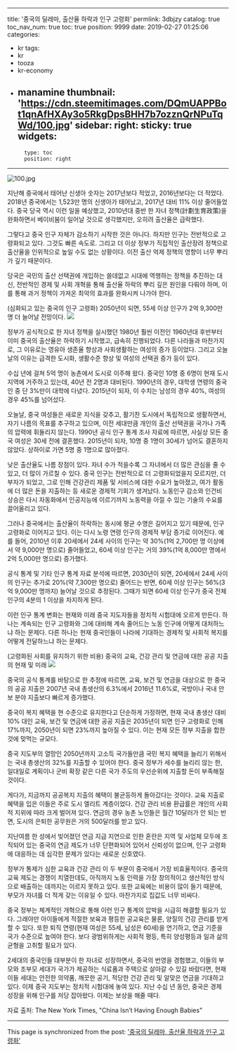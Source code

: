 
---
title: '중국의 딜레마, 출산율 하락과 인구 고령화'
permlink: 3dbjzy
catalog: true
toc_nav_num: true
toc: true
position: 9999
date: 2019-02-27 01:25:06
categories:
- kr
tags:
- kr
- tooza
- kr-economy
- manamine
thumbnail: 'https://cdn.steemitimages.com/DQmUAPPBot1qnAfHXAy3o5RkgDpsBHH7b7ozznQrNPuTqWd/100.jpg'
sidebar:
    right:
        sticky: true
widgets:
    -
        type: toc
        position: right
---


![100.jpg](https://cdn.steemitimages.com/DQmUAPPBot1qnAfHXAy3o5RkgDpsBHH7b7ozznQrNPuTqWd/100.jpg)

지난해 중국에서 태어난 신생아 숫자는 2017년보다 적었고, 2016년보다는 더 적었다. 2018년 중국에서는 1,523만 명의 신생아가 태어났고, 2017년 대비 11% 이상 줄어들었다. 중국 당국 역시 이런 일을 예상했고, 2010년대 중반 한 자녀 정책(計劃生育政策)을 완화하면서 베이비붐이 일어날 것으로 생각했지만, 오히려 출산율은 급락했다. 

그렇다고 중국 인구 자체가 감소하기 시작한 것은 아니다. 하지만 인구는 전반적으로 고령화되고 있다. 그것도 빠른 속도로. 그리고 더 이상 정부가 직접적인 출산장려 정책으로 출산율을 인위적으로 높일 수도 없는 상황이다. 이전 출산 억제 정책의 영향이 너무 뿌리가 깊기 때문이다. 

당국은 국민의 출산 선택권에 개입하는 쓸데없고 시대에 역행하는 정책을 추진하는 대신, 전반적인 경제 및 사회 개혁을 통해 출산율 하락의 뿌리 깊은 원인을 다뤄야 하며, 이를 통해 과거 정책이 가져온 최악의 효과를 완화시켜 나가야 한다. 

(심화되고 있는 중국의 인구 고령화)
2050년이 되면, 55세 이상 인구가 2억 9,300만 명 더 늘어날 전망이다.
![](https://cdn.steemitimages.com/DQmPD7JqLndMmZdvgb8hSvMdt2q84XVWXuMxBLp3ANyuquX/image.png)

정부가 공식적으로 한 자녀 정책을 실시했던 1980년 훨씬 이전인 1960년대 후반부터 이미 중국의 출산율은 하락하기 시작했고, 급속히 진행되었다. 다른 나라들과 마찬가지로, 그 이유로는 영유아 생존율 향상과 사회생활하는 여성의 증가 등이었다. 그리고 오늘날의 이유는 급격한 도시화, 생활수준 향상 및 여성의 선택권 증가 등이 있다. 

 수십 년에 걸쳐 5억 명이 농촌에서 도시로 이주해 왔다. 중국인 10명 중 6명이 현재 도시 지역에 거주하고 있는데, 40년 전 2명과 대비된다. 1990년의 경우, 대학생 연령의 중국인 중 단 3%만이 대학에 다녔다. 2015년이 되자, 이 수치는 남성의 경우 40%, 여성의 경우 45%를 넘어섰다. 

 오늘날, 중국 여성들은 새로운 지식을 갖추고, 활기찬 도시에서 독립적으로 생활하면서, 자기 나름의 목표를 추구하고 있으며, 이전 세대만큼 개인의 출산 선택권을 국가나 가족의 압력에 휘둘리지 않는다. 1990년 공식 인구 통계 조사 자료에 따르면, 사실상 모든 중국 여성은 30세 전에 결혼했다. 2015년이 되자, 10명 중 1명이 30세가 넘어도 결혼하지 않았다. 상하이로 가면 5명 중 1명으로 많아졌다. 

 낮은 출산율도 나름 장점이 있다. 자녀 수가 적을수록 그 자녀에서 더 많은 관심을 줄 수 있고, 더 많이 가르칠 수 있다. 중국 인구는 전반적으로 더 고령화되었을지 모르지만, 더 부자가 되었고, 그로 인해 건강관리 제품 및 서비스에 대한 수요가 높아졌고, 여가 활동에 더 많은 돈을 지출하는 등 새로운 경제적 기회가 생겨났다. 노동인구 감소와 인건비 상승은 다시 자동화에서 인공지능에 이르기까지 노동력을 아낄 수 있는 기술의 수요를 끌어올리고 있다. 

 그러나 중국에서는 출산율이 하락하는 동시에 평균 수명은 길어지고 있기 때문에, 인구 고령화로 이어지고 있다. 이는 다시 노령 연령 인구의 경제적 부담 증가로 이어진다. 예를 들어, 2010년 이후 20세에서 24세 사이의 인구는 약 30%(1억 2,700만 명 이상에서 약 9,000만 명으로) 줄어들었고, 60세 이상 인구는 거의 39%(1억 8,000만 명에서 2억 5,000만 명으로) 증가했다. 

 공식 통계 및 기타 인구 통계 자료 분석에 따르면, 2030년이 되면, 20세에서 24세 사이의 인구는 추가로 20%(약 7,300만 명으로) 줄어드는 반면, 60세 이상 인구는 56%(3억 9,000만 명까지) 늘어날 것으로 추정된다. 그때가 되면 60세 이상 인구가 중국 전체 인구의 4분의 1 이상을 차지하게 된다. 

 이런 인구 통계 변화는 현재와 미래 중국 지도자들을 정치적 시험대에 오르게 만든다. 하나는 계속되는 인구 고령화와 그에 대비해 계속 줄어드는 노동 인구에 어떻게 대처하느냐 하는 문제다. 다른 하나는 현재 중국인들이 나라에 기대하는 경제적 및 사회적 복지를 어떻게 전달하느냐 하는 문제다.

 (고령화된 사회를 유지하기 위한 비용)
중국의 교육, 건강 관리 및 연금에 대한 공공 지출의 현재 및 미래
![](https://cdn.steemitimages.com/DQmcaAN4NfaDV9xRHNxLGaz75w8vQUVdeiXW4sJyng46jSx/image.png)

중국의 공식 통계를 바탕으로 한 추정에 따르면, 교육, 보건 및 연금을 대상으로 한 중국의 공공 지출은 2007년 국내 총생산의 6.3%에서 2016년 11.6%로, 국방이나 국내 안보 분야 지출보다 빠르게 증가했다. 

중국이 복지 혜택을 현 수준으로 유지한다고 단순하게 가정하면, 현재 국내 총생산 대비 10% 대인 교육, 보건 및 연금에 대한 공공 지출은 2035년이 되면 인구 고령화로 인해 17%까지, 2050년이 되면 23%까지 높아질 수 있다. 이는 현재 모든 정부 지출을 합한 것에 맞먹는 규모다. 

중국 지도부의 열망인 2050년까지 고소득 국가들만큼 국민 복지 혜택을 늘리기 위해서는 국내 총생산의 32%를 지출할 수 있어야 한다. 중국 정부가 세수를 늘리리 않는 한, 일대일로 계획이나 군비 확장 같은 다른 국가 주도의 우선순위에 지출할 돈이 부족해질 것이다. 

게다가, 지금까지 공공복지 지출의 혜택이 불균등하게 돌아갔다는 것이다. 교육 지출로 혜택을 입은 이들은 주로 도시 엘리트 계층이었다. 건강 관리 비용 환급률은 개인의 사회적 지위에 따라 크게 벌어져 있다. 연금의 경우 농촌 노인들은 월간 10달러가 안 되는 반면, 도시의 은퇴한 공무원은 거의 500달러를 받고 있다.

지난여름 한 성에서 빚어졌던 연금 지급 지연으로 인한 혼란은 지역 및 사업체 모두에 조직되어 있는 중국의 연금 제도가 너무 단편화되어 있어서 신뢰성이 없으며, 인구 고령화에 대응하는 데 심각한 문제가 있다는 새로운 신호였다. 

정부가 통제가 심한 교육과 건강 관리 이 두 부문이 중국에서 가장 비효율적이다. 중국의 교육 제도는 경쟁이 치열한데도, 아직까지 노동 인력을 가장 창의적이고 생산적인 방식으로 배출하는 데까지는 이르지 못하고 있다. 또한 교육에는 비용이 많이 들기 때문에, 부모가 자녀를 더 적게 갖는 이유일 수 있다. 마찬가지로 집값도 너무 비싸다. 

중국 정부는 체계적인 개혁으로 통해 이런 인구 통계의 압박을 시급히 해결할 필요가 있다. 그래야만 아이들에게 적절한 보육과 평등한 공교육은 물론, 양질의 건강 관리를 받게 할 수 있다. 또한 퇴직 연령(현재 여성은 55세, 남성은 60세)을 연기하고, 연금 기준을 국가 수준으로 높여야 한다. 보다 광범위하게는 사회적 평등, 특히 양성평등과 일과 삶의 균형을 고취할 필요가 있다.

2세대의 중국인들 대부분이 한 자녀로 성장하면서, 중국의 번영을 경험했고, 이들의 부모와 조부모 세대가 국가가 제공하는 식료품과 주택으로 살아갈 수 있길 바랐다면, 현재 이들 세대는 안전한 의약품, 깨끗한 공기, 적당한 건강 관리 및 알맞은 연금을 기대하고 있다. 이제 중국 지도부는 정치적 시험대에 놓여 있다. 지난 수십 년 동안, 중국은 경제 성장을 위해 인구를 저당 잡아왔다. 이제는 보상을 해줄 때다. 

자료 출처: The New York Times, "China Isn’t Having Enough Babies"

- - -

This page is synchronized from the post: ['중국의 딜레마, 출산율 하락과 인구 고령화'](https://steemit.com/@pius.pius/3dbjzy)
